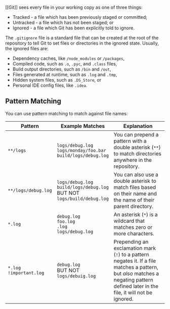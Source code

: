 [[Git]] sees every file in your working copy as one of three things:
- Tracked - a file which has been previously staged or committed;
- Untracked - a file which has not been staged; or
- Ignored - a file which Git has been explicitly told to ignore.

The `.gitignore` file is a standard file that can be created at the root of the repository to tell Git to set files or directories in the ignored state. Usually, the ignored files are:
- Dependency caches, like `/node_modules` or `/packages`,
- Compiled code, such as `.o`, `.pyc`, and `.class` files,
- Build output directories, such as `/bin` and `/out`,
- Files generated at runtime, such as `.log` and `.tmp`,
- Hidden system files, such as `.DS_Store`, or
- Personal IDE config files, like `.idea`.
## Pattern Matching
You can use pattern matching to match against file names:

| Pattern                     | Example Matches                                                                 | Explanation                                                                                                                                                                         |
| --------------------------- | ------------------------------------------------------------------------------- | ----------------------------------------------------------------------------------------------------------------------------------------------------------------------------------- |
| `**/logs`                   | `logs/debug.log`<br>`logs/monday/foo.bar`<br>`build/logs/debug.log`             | You can prepend a pattern with a double asterisk (`**`) to match directories anywhere in the repository.                                                                            |
| `**/logs/debug.log`         | `logs/debug.log`<br>`build/logs/debug.log`<br>BUT NOT<br>`logs/build/debug.log` | You can also use a double asterisk to match files based on their name and the name of their parent directory.                                                                       |
| `*.log`                     | `debug.log`<br>`foo.log`<br>`.log`<br>`logs/debug.log`                          | An asterisk (`*`) is a wildcard that matches zero or more characters.                                                                                                               |
| `*.log`<br>`!important.log` | `debug.log`<br>BUT NOT<br>`logs/debuig.log`                                     | Prepending an exclamation mark (`!`) to a pattern negates it. If a file matches a pattern, but *also* matches a negating pattern defined later in the file, it will not be ignored. |
